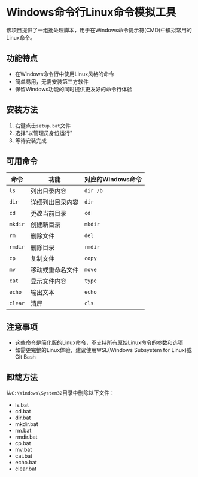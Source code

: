 # Windows命令行Linux命令模拟工具

该项目提供了一组批处理脚本，用于在Windows命令提示符(CMD)中模拟常用的Linux命令。

## 功能特点

- 在Windows命令行中使用Linux风格的命令
- 简单易用，无需安装第三方软件
- 保留Windows功能的同时提供更友好的命令行体验

## 安装方法

1. 右键点击`setup.bat`文件
2. 选择"以管理员身份运行"
3. 等待安装完成

## 可用命令

| 命令 | 功能 | 对应的Windows命令 |
|------|------|------------------|
| `ls` | 列出目录内容 | `dir /b` |
| `dir` | 详细列出目录内容 | `dir` |
| `cd` | 更改当前目录 | `cd` |
| `mkdir` | 创建新目录 | `mkdir` |
| `rm` | 删除文件 | `del` |
| `rmdir` | 删除目录 | `rmdir` |
| `cp` | 复制文件 | `copy` |
| `mv` | 移动或重命名文件 | `move` |
| `cat` | 显示文件内容 | `type` |
| `echo` | 输出文本 | `echo` |
| `clear` | 清屏 | `cls` |

## 注意事项

- 这些命令是简化版的Linux命令，不支持所有原始Linux命令的参数和选项
- 如需更完整的Linux体验，建议使用WSL(Windows Subsystem for Linux)或Git Bash

## 卸载方法

从`C:\Windows\System32`目录中删除以下文件：
- ls.bat
- cd.bat
- dir.bat
- mkdir.bat
- rm.bat
- rmdir.bat
- cp.bat
- mv.bat
- cat.bat
- echo.bat
- clear.bat 
